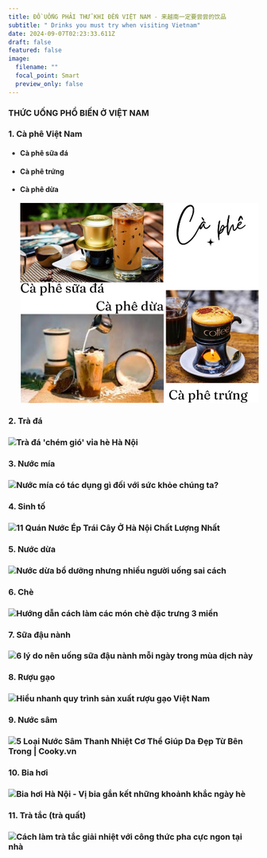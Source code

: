 ```yaml
---
title: ĐỒ UỐNG PHẢI THỬ KHI ĐẾN VIỆT NAM - 来越南一定要尝尝的饮品
subtitle: " Drinks you must try when visiting Vietnam"
date: 2024-09-07T02:23:33.611Z
draft: false
featured: false
image:
  filename: ""
  focal_point: Smart
  preview_only: false
---
```

### THỨC UỐNG PHỔ BIẾN Ở VIỆT NAM 

### 1. **Cà phê Việt Nam**

* #### Cà phê sữa đá
* #### Cà phê trứng
* #### Cà phê dừa 

  ![](black-and-white-modern-online-shop-facebook-post.png)

### 2. **Trà đá**

### ![Trà đá 'chém gió' vỉa hè Hà Nội](https://static-images.vnncdn.net/files/publish/2022/10/17/name-159-1304.jpg)

### 3. **Nước mía**

### ![Nước mía có tác dụng gì đối với sức khỏe chúng ta?](https://cdn.nhathuoclongchau.com.vn/unsafe/800x0/https://cms-prod.s3-sgn09.fptcloud.com/nuoc_mia_co_tac_dung_gi_doi_voi_suc_khoe_1_3faa508da1.jpg)

### 4. **Sinh tố**

### ![11 Quán Nước Ép Trái Cây Ở Hà Nội Chất Lượng Nhất](https://truejuice.vn/articles/wp-content/uploads/2023/03/quan-nuoc-ep-fresh-juice-truejuice.jpg)

### 5. **Nước dừa**

### ![Nước dừa bổ dưỡng nhưng nhiều người uống sai cách](https://suckhoedoisong.qltns.mediacdn.vn/324455921873985536/2022/8/29/dua-1-16617633760061376694743.jpg)

### 6. **Chè**

### ![Hướng dẫn cách làm các món chè đặc trưng 3 miền](https://pastaxi-manager.onepas.vn/content/uploads/articles/vuonghoai/che-3-mien/che-ba-mien-1.jpg)

### 7. **Sữa đậu nành**

### ![6 lý do nên uống sữa đậu nành mỗi ngày trong mùa dịch này](https://thanhnien.mediacdn.vn/uploaded/dieutrang.qc/2021_09_16/vinasoy/vinasoy-1_SYKV.jpg?width=500)

### 8. **Rượu gạo**

### ![Hiểu nhanh quy trình sản xuất rượu gạo Việt Nam](https://www.foodnk.com/wp-content/uploads/2024/04/hieu-nhanh-quy-trinh-san-xuat-ruou-gao-viet-nam-01.jpg)

### 9. **Nước sâm**

### ![5 Loại Nước Sâm Thanh Nhiệt Cơ Thể Giúp Da Đẹp Từ Bên Trong | Cooky.vn](https://media.cooky.vn/images/blog-2016/bidao.jpg)

### 10. **Bia hơi**

### ![Bia hơi Hà Nội - Vị bia gắn kết những khoảnh khắc ngày hè](https://vba.com.vn/Pic/images/image-20240207223852-1.jpeg)

### 11. **Trà tắc (trà quất)**

### ![Cách làm trà tắc giải nhiệt với công thức pha cực ngon tại nhà](https://cdn.tgdd.vn/Files/2019/02/19/1150790/lam-tra-tac-tu-pha-danh-bay-con-nong-mua-he-202103061546325264.jpg)
